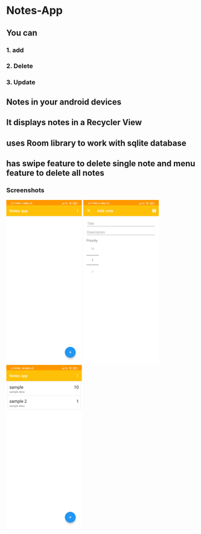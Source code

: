 # Notes-App

## You can 
### 1. add
### 2. Delete
### 3. Update  
## Notes in your android devices

## It displays notes in a Recycler View
## uses Room library to work with sqlite database
## has swipe feature to delete single note and menu feature to delete all notes


### Screenshots
<div  background="#96948f">
<p float="left">
  <img src="https://github.com/Supriyo-455/Notes-App/blob/main/Screenshot_2021-08-06-14-17-48-656_com.example.roomdatabaseinandroidusingjava.jpg" width="200">
  <img src="https://github.com/Supriyo-455/Notes-App/blob/main/Screenshot_2021-08-06-14-17-53-379_com.example.roomdatabaseinandroidusingjava.jpg" width="200" />
  <img src="https://github.com/Supriyo-455/Notes-App/blob/main/Screenshot_2021-08-06-14-19-15-239_com.example.roomdatabaseinandroidusingjava.jpg" width="200" /> 
</p>
  </div>

